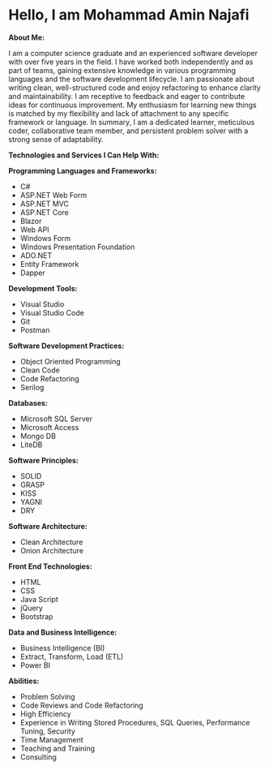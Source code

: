 # Hello, I am Mohammad Amin Najafi

**About Me:**

I am a computer science graduate and an experienced software developer with over five years in the field. I have worked both independently and as part of teams, gaining extensive knowledge in various programming languages and the software development lifecycle. I am passionate about writing clean, well-structured code and enjoy refactoring to enhance clarity and maintainability. I am receptive to feedback and eager to contribute ideas for continuous improvement. My enthusiasm for learning new things is matched by my flexibility and lack of attachment to any specific framework or language. In summary, I am a dedicated learner, meticulous coder, collaborative team member, and persistent problem solver with a strong sense of adaptability.

**Technologies and Services I Can Help With:**

**Programming Languages and Frameworks:**

- C#
- ASP.NET Web Form
- ASP.NET MVC
- ASP.NET Core
- Blazor
- Web API
- Windows Form
- Windows Presentation Foundation
- ADO.NET
- Entity Framework
- Dapper

**Development Tools:**

- Visual Studio
- Visual Studio Code
- Git
- Postman

**Software Development Practices:**

- Object Oriented Programming
- Clean Code
- Code Refactoring
- Serilog

**Databases:**

- Microsoft SQL Server
- Microsoft Access
- Mongo DB
- LiteDB

**Software Principles:**

- SOLID
- GRASP
- KISS
- YAGNI
- DRY

**Software Architecture:**

- Clean Architecture
- Onion Architecture

**Front End Technologies:**

- HTML
- CSS
- Java Script
- jQuery
- Bootstrap

**Data and Business Intelligence:**

- Business Intelligence (BI)
- Extract, Transform, Load (ETL)
- Power BI

**Abilities:**

- Problem Solving
- Code Reviews and Code Refactoring
- High Efficiency
- Experience in Writing Stored Procedures, SQL Queries, Performance Tuning, Security
- Time Management
- Teaching and Training
- Consulting
